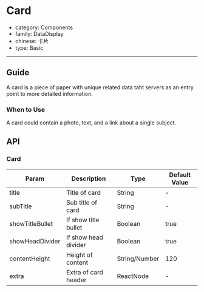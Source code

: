 # Card

-   category: Components
-   family: DataDisplay
-   chinese: 卡片
-   type: Basic

---

## Guide

A card is a piece of paper with unique related data taht servers as an entry point to more detailed information.

### When to Use

A card could contain a photo, text, and a link about a single subject.

## API

### Card

| Param     | Description           | Type            | Default Value  |
| --------------- | ------------ | ------------- | ---- |
| title           | Title of card | String        | -    |
| subTitle        | Sub title of card | String        | -    |
| showTitleBullet | If show title bullet | Boolean       | true |
| showHeadDivider | If show head divider | Boolean       | true |
| contentHeight   | Height of content  | String/Number | 120  |
| extra           | Extra of card header | ReactNode     | -    |
